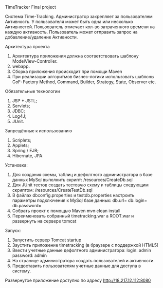 TimeTracker
Final project

Система Time-Tracking. 
Администратор закрепляет за пользователем Активность. 
У пользователя может быть одна или несколько Активностей.
Пользователь отмечает кол-во затраченного времени на каждую активность.
Пользователь может отправить запрос на добавление/удаление Активности.

Архитектура проекта
1. Архитектура приложения должна соответствовать шаблону ModelView-Controller.
2. webapp.
3. Сборка приложения происходит при помощи Maven 
4. При реализации алгоритмов бизнес-логики использовать шаблоны GoF:
 Factory Method, Command, Builder, Strategy, State, Observer etc.

Обязательные технологии
1. JSP + JSTL;
2. Servlets;
3. JDBC;
4. Log4J;
5. JUnit. 

Запрещённые к использованию
1. Scriplets;
2. Applets;
3. Spring / EJB;
4. Hibernate, JPA

Установка:

1. Для создания схемы, таблиц и дефолтного администратора 
    в базе данных MySql выполнить скрипт:
    /resources/CreateDb.sql
2. Для JUnit тестов создать тестовую схему и таблицы следующим скриптом:
    /resources/CreateTestDb.sql
3. В файлах dbconfig.properties и testdb.properties настроить 
    параметры подключения к MySql базе данных:
    db.url=
    db.login=
    db.password=
4. Собрать проект с помощью Maven
    mvn clean install
5. Переименовать собранный timetracking.war а ROOT.war и развернуть на сервере tomcat
    
Запуск:

1. Запустить сервер Tomcat
    startup
2. Заустить приложение timetracking (в браузере с поддержкой HTML5)
3. Ввести учетные данные дефолтного администратора:
    login: admin
    password: admin
4. На странице администратора создать пользователей и активности.
5. Предоставить пользователям учетные данные для доступа в систему.

Развернутое приложение доступно по адресу http://18.217.12.112:8080



